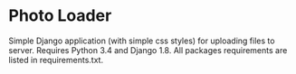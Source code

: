 # Photo Loader
Simple Django application (with simple css styles) for uploading files to server. Requires Python 3.4 and Django 1.8.
All packages requirements are listed in requirements.txt.